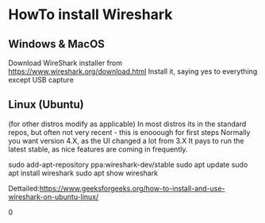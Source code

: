 # HowTo install Wireshark
## Windows & MacOS
Download WireShark installer from https://www.wireshark.org/download.html
Install it, saying yes to everything except USB capture
## Linux (Ubuntu)

(for other distros modify as  applicable)
In most distros its in the standard repos, but often not very recent - this is enooough for first steps
Normally you want version 4.X, as the UI changed a lot from 3.X
It pays to run the latest stable, as nice features are coming in frequently.

sudo add-apt-repository ppa:wireshark-dev/stable
sudo apt update
sudo apt install wireshark
sudo apt show wireshark

Dettailed:https://www.geeksforgeeks.org/how-to-install-and-use-wireshark-on-ubuntu-linux/





















0

